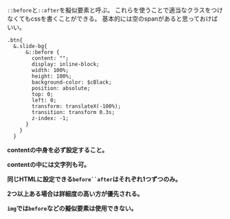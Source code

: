 `::before`と`::after`を擬似要素と呼ぶ。
これらを使うことで適当なクラスをつけなくてもcssを書くことができる。
基本的には空のspanがあると思っておけばいい。
```
.btn{
  &.slide-bg{
      &::before {
        content: "";
        display: inline-block;
        width: 100%;
        height: 100%;
        background-color: $cBlack;
        position: absolute;
        top: 0;
        left: 0;
        transform: translateX(-100%);
        transition: transform 0.3s;
        z-index: -1;
      }
    }
  }
```
**contentの中身を必ず設定すること。**  

**contentの中には文字列も可。**　　

**同じHTMLに設定できる`before``after`はそれぞれ1つずつのみ。**　　

**2つ以上ある場合は詳細度の高い方が優先される。**

**`img`では`before`などの擬似要素は使用できない。**　　
